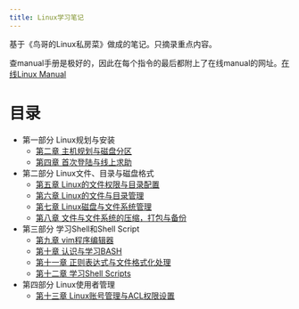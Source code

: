 ```yaml
---
title: Linux学习笔记
---
```


基于《鸟哥的Linux私房菜》做成的笔记。只摘录重点内容。

查manual手册是极好的，因此在每个指令的最后都附上了在线manual的网址。[在线Linux Manual](http://man7.org/linux/man-pages/index.html)

# 目录

- 第一部分 Linux规划与安装
  - [第二章 主机规划与磁盘分区](chapter/02)
  - [第四章 首次登陆与线上求助](chapter/04)
- 第二部分 Linux文件、目录与磁盘格式
  - [第五章 Linux的文件权限与目录配置](chapter/05)
  - [第六章 Linux的文件与目录管理](chapter/06)
  - [第七章 Linux磁盘与文件系统管理](chapter/07)
  - [第八章 文件与文件系统的压缩，打包与备份](chapter/08)
- 第三部分 学习Shell和Shell Script
  - [第九章 vim程序编辑器](chapter/09)
  - [第十章 认识与学习BASH](chapter/10)
  - [第十一章 正则表达式与文件格式化处理](chapter/11)
  - [第十二章 学习Shell Scripts](chapter/12)
- 第四部分 Linux使用者管理
  - [第十三章 Linux账号管理与ACL权限设置](chapter/13)

